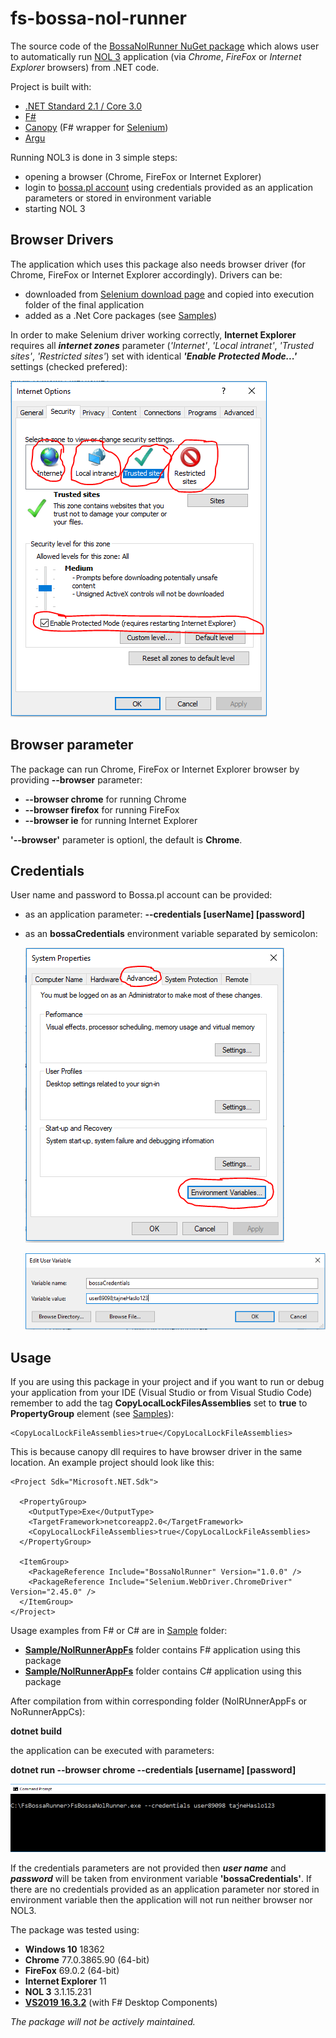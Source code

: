 # fs-bossa-nol-runner

The source code of the [BossaNolRunner NuGet package](https://www.nuget.org/packages/BossaNolRunner/) which alows user to automatically run [NOL 3](http://bossa.pl/oferta/internet/pomoc/nol/) application (via *Chrome*, *FireFox* or *Internet Explorer* browsers) from .NET code.

Project is built with:

* [.NET Standard 2.1 / Core 3.0](https://dotnet.github.io/)
* [F#](https://fsharp.org)
* [Canopy](https://lefthandedgoat.github.io/canopy/) (F# wrapper for [Selenium](https://www.seleniumhq.org/))
* [Argu](http://fsprojects.github.io/Argu/)

Running NOL3 is done in 3 simple steps:

* opening a browser (Chrome, FireFox or Internet Explorer)
* login to [bossa.pl account](https://www.bossa.pl) using credentials provided as an application parameters or stored in environment variable
* starting NOL 3

## Browser Drivers

The application which uses this package also needs browser driver (for Chrome, FireFox or Internet Explorer accordingly). Drivers can be:

* downloaded from [Selenium download page](https://www.seleniumhq.org/download/) and copied into execution folder of the final application
* added as a .Net Core packages (see [Samples](https://github.com/zbigniew-gajewski/bossa-nol-runner/tree/master/Samples))

In order to make Selenium driver working correctly, **Internet Explorer** requires all ***internet zones*** parameter (*'Internet'*, *'Local intranet'*, *'Trusted sites'*, *'Restricted sites'*) set with identical ***'Enable Protected Mode...'*** settings (checked prefered):

![IeSettings](docs/assets/BrowserSettings.png)

## Browser parameter

The package can run Chrome, FireFox or Internet Explorer browser by providing **--browser** parameter:

* **--browser chrome** for running Chrome
* **--browser firefox** for running FireFox
* **--browser ie** for running Internet Explorer

**'--browser'** parameter is optionl, the default is **Chrome**.

## Credentials

User name and password to Bossa.pl account can be provided:

* as an application parameter: **--credentials [userName] [password]**
* as an **bossaCredentials** environment variable separated by semicolon:
  
  ![EnvironmentVariables](docs/assets/EnvironmentVariables.png)

  ![BossaCredentials](docs/assets/BossaCredentials.png)


## Usage

If you are using this package in your project and if you want to run or debug your application from your IDE (Visual Studio or from Visual Studio Code) remember to add the tag **CopyLocalLockFilesAssemblies** set to **true** to **PropertyGroup** element (see [Samples](https://github.com/zbigniew-gajewski/bossa-nol-runner/blob/master/Samples/NolRunnerAppCs/NolRunnerAppCs.csproj)):

```
<CopyLocalLockFileAssemblies>true</CopyLocalLockFileAssemblies>
```

This is because canopy dll requires to have browser driver in the same location. An example project should look like this:

```
<Project Sdk="Microsoft.NET.Sdk">

  <PropertyGroup>
    <OutputType>Exe</OutputType>
    <TargetFramework>netcoreapp2.0</TargetFramework>
    <CopyLocalLockFileAssemblies>true</CopyLocalLockFileAssemblies>
  </PropertyGroup>

  <ItemGroup>
    <PackageReference Include="BossaNolRunner" Version="1.0.0" />
    <PackageReference Include="Selenium.WebDriver.ChromeDriver" Version="2.45.0" />
  </ItemGroup>
</Project>
```


Usage examples from F# or C# are in [Sample](https://github.com/zbigniew-gajewski/bossa-nol-runner/tree/master/Samples) folder:

* **[Sample/NolRunnerAppFs](https://github.com/zbigniew-gajewski/bossa-nol-runner/tree/master/Samples/NolRunnerAppFs)** folder contains F# application using this package
* **[Sample/NolRunnerAppFs](https://github.com/zbigniew-gajewski/bossa-nol-runner/tree/master/Samples/NolRunnerAppCs)** folder contains C# application using this package

After compilation from within corresponding folder (NolRUnnerAppFs or NoRunnerAppCs):
  
  **dotnet build**

  the application can be executed with parameters:

  **dotnet  run   --browser  chrome   --credentials  [username]  [password]**

  ![Parameters](docs/assets/FsBossaNolRunnerExe.png)
  
  If the credentials parameters are not provided then ***user name*** and ***password*** will be taken from environment variable **'bossaCredentials'**. If there are no credentials provided as an application parameter nor stored in environment variable then the application will not run neither browser nor NOL3.

The package was tested using:

* **Windows 10** 18362
* **Chrome** 77.0.3865.90 (64-bit)
* **FireFox** 69.0.2 (64-bit)
* **Internet Explorer** 11
* **NOL 3** 3.1.15.231
* [**VS2019 16.3.2**](https://www.visualstudio.com/pl/downloads) (with F# Desktop Components)

*The package will not be actively maintained.*
